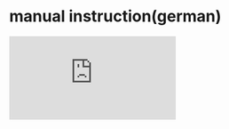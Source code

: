 # manual instruction(german)

![Manual instruction/Anleitung](https://github.com/JosephBisso/Starlink/blob/master/manual%20instruction/Anleitung.pdf)